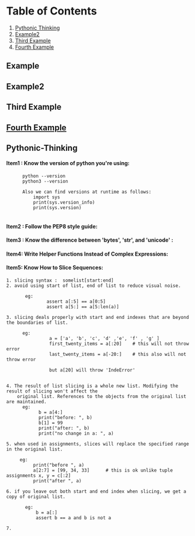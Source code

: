 # Table of Contents
1. [Pythonic Thinking](#Pythonic-Thinking)
2. [Example2](#example2)
3. [Third Example](#third-example)
4. [Fourth Example](#fourth-examplehttpwwwfourthexamplecom)


## Example
## Example2
## Third Example
## [Fourth Example](http://www.fourthexample.com) 





## Pythonic-Thinking

#### Item1 : Know the version of python you're using:
```
      python --version
      python3 --version 
      
      Also we can find versions at runtime as follows:
          import sys
          print(sys.version_info)
          print(sys.version)
          
```

#### Item2 : Follow the PEP8 style guide:
 
 
#### Item3 : Know the difference between 'bytes', 'str', and 'unicode' :


#### Item4: Write Helper Functions Instead of Complex Expressions:


#### Item5: Know How to Slice Sequences:
```
1. slicing syntax :  somelist[start:end]
2. avoid using start of list, end of list to reduce visual noise.
          
       eg: 
               assert a[:5] == a[0:5]
               assert a[5:] == a[5:len(a)]
               
3. slicing deals properly with start and end indexes that are beyond the boundaries of list.

      eg:
                a = ['a', 'b', 'c', 'd' ,'e', 'f' , 'g' ]
                first_twenty_items = a[:20]    # this will not throw error
                last_twenty_items = a[-20:]    # this also will not throw error
                
                but a[20] will throw 'IndeError'
               
               
4. The result of list slicing is a whole new list. Modifying the result of slicing won't affect the 
    original list. References to the objects from the original list are maintained.
      eg:
            b = a[4:]
            print("before: ", b)
            b[1] = 99
            print("after: ", b)
            print("no change in a: ", a)
            
5. when used in assignments, slices will replace the specified range in the original list.

     eg:
          print("before ", a)
          a[2:7] = [99, 34, 33]      # this is ok unlike tuple assignments x, y = c[:2]
          print("after ", a)

6. if you leave out both start and end index when slicing, we get a copy of original list.
   
       eg: 
           b = a[:]
           assert b == a and b is not a

7.  
```

